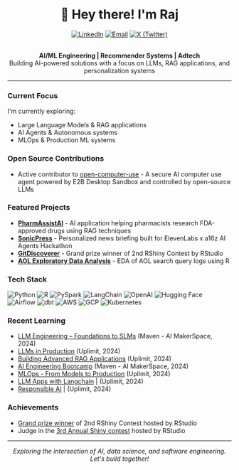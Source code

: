 # <div align="center">👋 Hey there! I'm Raj</div>

<div align="center">
  <a href="https://www.linkedin.com/in/rajkstats/"><img src="https://img.shields.io/badge/LinkedIn-0077B5?style=for-the-badge&logo=linkedin&logoColor=white" alt="LinkedIn"></a>
  <a href="mailto:raj.k.stats@gmail.com"><img src="https://img.shields.io/badge/Email-D14836?style=for-the-badge&logo=gmail&logoColor=white" alt="Email"></a>
  <a href="https://twitter.com/rajkstats"><img src="https://img.shields.io/badge/X-%23000000.svg?style=for-the-badge&logo=X&logoColor=white" alt="X (Twitter)"></a>
</div>

<br>

<p align="center">
  <b> AI/ML Engineering | Recommender Systems | Adtech </b><br>
  Building AI-powered solutions with a focus on LLMs, RAG applications, and personalization systems
</p>

---

### Current Focus

I'm currently exploring:
- Large Language Models & RAG applications
- AI Agents & Autonomous systems
- MLOps & Production ML systems

### Open Source Contributions

- Active contributor to [open-computer-use](https://github.com/e2b-dev/open-computer-use) - A secure AI computer use agent powered by E2B Desktop Sandbox and controlled by open-source LLMs

### Featured Projects

- **[PharmAssistAI](https://github.com/rajkstats/PharmAssistAI)** - AI application helping pharmacists research FDA-approved drugs using RAG techniques
- **[SonicPress](https://github.com/rajkstats/sonicpress)** - Personalized news briefing built for ElevenLabs x a16z AI Agents Hackathon
- **[GitDiscoverer](https://github.com/rajkstats/git_discoverer_app)** - Grand prize winner of 2nd RShiny Contest by RStudio
- **[AOL Exploratory Data Analysis](https://github.com/rajkstats/AOL-Exploratory-Data-Analysis)** - EDA of AOL search query logs using R

### Tech Stack

<p>
  <img src="https://img.shields.io/badge/Python-3776AB?style=flat-square&logo=python&logoColor=white" alt="Python">
  <img src="https://img.shields.io/badge/R-276DC3?style=flat-square&logo=r&logoColor=white" alt="R">
  <img src="https://img.shields.io/badge/PySpark-E25A1C?style=flat-square&logo=apache-spark&logoColor=white" alt="PySpark">
  <img src="https://img.shields.io/badge/LangChain-121212?style=flat-square&logo=chainlink&logoColor=white" alt="LangChain">
  <img src="https://img.shields.io/badge/OpenAI-412991?style=flat-square&logo=openai&logoColor=white" alt="OpenAI">
  <img src="https://img.shields.io/badge/Hugging_Face-FFD21E?style=flat-square&logo=huggingface&logoColor=black" alt="Hugging Face">
  <img src="https://img.shields.io/badge/Airflow-017CEE?style=flat-square&logo=Apache%20Airflow&logoColor=white" alt="Airflow">
  <img src="https://img.shields.io/badge/dbt-FF694B?style=flat-square&logo=dbt&logoColor=white" alt="dbt">
  <img src="https://img.shields.io/badge/AWS-232F3E?style=flat-square&logo=amazon-aws&logoColor=white" alt="AWS">
  <img src="https://img.shields.io/badge/GCP-4285F4?style=flat-square&logo=google-cloud&logoColor=white" alt="GCP">
  <img src="https://img.shields.io/badge/Kubernetes-326CE5?style=flat-square&logo=kubernetes&logoColor=white" alt="Kubernetes">
</p>

### Recent Learning

- [LLM Engineering – Foundations to SLMs](https://github.com/rajkstats/LLM-Engineering-Foundations-to-SLMs) (Maven - AI MakerSpace, 2024)
- [LLMs in Production](https://github.com/rajkstats/uplimit-llm-in-production) (Uplimit, 2024)
- [Building Advanced RAG Applications](https://github.com/rajkstats/vectorsearch-applications) (Uplimit, 2024)
- [AI Engineering Bootcamp](https://github.com/rajkstats/AIE2) (Maven - AI MakerSpace, 2024)
- [MLOps - From Models to Production](https://github.com/rajkstats/uplimit-mlops) (Uplimit, 2024)
- [LLM Apps with Langchain](https://github.com/rajkstats/uplimit_langchain) |  (Uplimit, 2024)
- [Responsible AI](https://www.credential.net/43ed6104-56dd-4ade-9594-f7e5e02b34ac#acc.YRszOBU9) | (Uplimit, 2024)

### Achievements

- [Grand prize winner](https://blog.rstudio.com/2020/07/13/winners-of-the-2nd-shiny-contest/) of 2nd RShiny Contest hosted by RStudio
- Judge in the [3rd Annual Shiny contest](https://blog.rstudio.com/2021/06/24/winners-of-the-3rd-annual-shiny-contest/) hosted by RStudio
---

<p align="center">
  <i>Exploring the intersection of AI, data science, and software engineering. Let's build together!</i>
</p>

